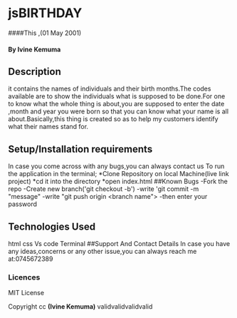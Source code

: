 # jsBIRTHDAY
####This ,(01 May 2001)
#### By **Ivine Kemuma**
## Description
it contains the names of individuals and their birth months.The codes available are to show the individuals what is supposed to be done.For one to know what the whole thing is about,you are supposed to enter the date ,month and year you were born so that you can know what your name is all about.Basically,this thing is created so as to help my customers identify what their names stand for.
## Setup/Installation requirements
In case you come across with any bugs,you can always contact us
To run the application in the terminal;
*Clone Repository on local Machine(live link project)
*cd it into the directory
*open index.html
##Known Bugs
-Fork the repo
-Create new branch('git checkout -b')
-write 'git commit -m "message"
-write "git push origin <branch name">
-then enter your password
## Technologies Used
html
css
Vs code
Terminal
##Support And Contact Details
In case you have any ideas,concerns or any other issue,you can always reach me at:0745672389
### Licences
MIT License

Copyright cc **(Ivine Kemuma)**
validvalidvalidvalid

